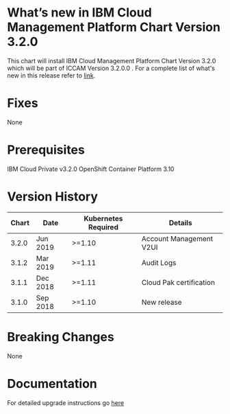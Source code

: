 # What’s new in IBM Cloud Management Platform Chart Version 3.2.0

This chart will install IBM Cloud Management Platform Chart Version 3.2.0 which will be part of ICCAM Version 3.2.0.0 . For a complete list of what's new in this release refer to [link](https://www.ibm.com/support/knowledgecenter/SSMPHF_3200/cam_whatisnew.html).

# Fixes
  None

# Prerequisites
  IBM Cloud Private v3.2.0
  OpenShift Container Platform 3.10

# Version History

| Chart | Date | Kubernetes Required | Details |
| ----- | ----- | ------------ |  ---- |
| 3.2.0 | Jun 2019 | >=1.10 | Account Management V2UI |
| 3.1.2 | Mar 2019 | >=1.11 | Audit Logs |
| 3.1.1 | Dec 2018 | >=1.11 | Cloud Pak certification |
| 3.1.0 | Sep 2018 | >=1.10 | New release |


# Breaking Changes
  None

# Documentation
  For detailed upgrade instructions go [here](https://www.ibm.com/support/knowledgecenter/SSMPHF/welcome_cost_asset_management.html)

